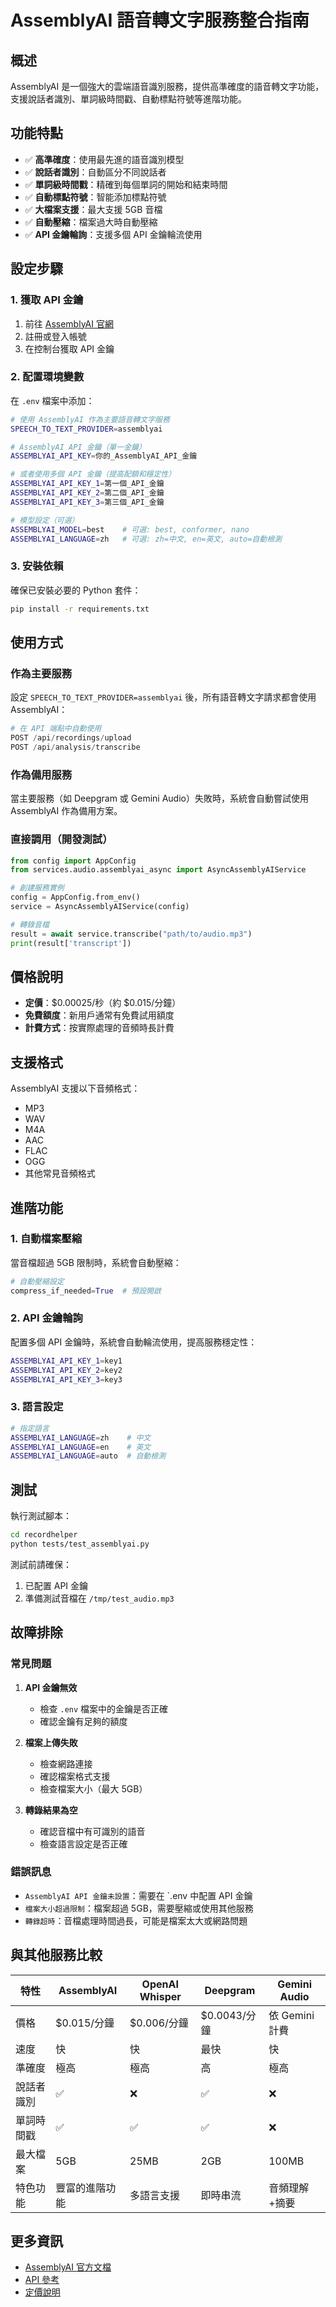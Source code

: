 # AssemblyAI 語音轉文字服務整合指南

## 概述

AssemblyAI 是一個強大的雲端語音識別服務，提供高準確度的語音轉文字功能，支援說話者識別、單詞級時間戳、自動標點符號等進階功能。

## 功能特點

- ✅ **高準確度**：使用最先進的語音識別模型
- ✅ **說話者識別**：自動區分不同說話者
- ✅ **單詞級時間戳**：精確到每個單詞的開始和結束時間
- ✅ **自動標點符號**：智能添加標點符號
- ✅ **大檔案支援**：最大支援 5GB 音檔
- ✅ **自動壓縮**：檔案過大時自動壓縮
- ✅ **API 金鑰輪詢**：支援多個 API 金鑰輪流使用

## 設定步驟

### 1. 獲取 API 金鑰

1. 前往 [AssemblyAI 官網](https://www.assemblyai.com/)
2. 註冊或登入帳號
3. 在控制台獲取 API 金鑰

### 2. 配置環境變數

在 `.env` 檔案中添加：

```bash
# 使用 AssemblyAI 作為主要語音轉文字服務
SPEECH_TO_TEXT_PROVIDER=assemblyai

# AssemblyAI API 金鑰（單一金鑰）
ASSEMBLYAI_API_KEY=你的_AssemblyAI_API_金鑰

# 或者使用多個 API 金鑰（提高配額和穩定性）
ASSEMBLYAI_API_KEY_1=第一個_API_金鑰
ASSEMBLYAI_API_KEY_2=第二個_API_金鑰
ASSEMBLYAI_API_KEY_3=第三個_API_金鑰

# 模型設定（可選）
ASSEMBLYAI_MODEL=best    # 可選: best, conformer, nano
ASSEMBLYAI_LANGUAGE=zh   # 可選: zh=中文, en=英文, auto=自動檢測
```

### 3. 安裝依賴

確保已安裝必要的 Python 套件：

```bash
pip install -r requirements.txt
```

## 使用方式

### 作為主要服務

設定 `SPEECH_TO_TEXT_PROVIDER=assemblyai` 後，所有語音轉文字請求都會使用 AssemblyAI：

```python
# 在 API 端點中自動使用
POST /api/recordings/upload
POST /api/analysis/transcribe
```

### 作為備用服務

當主要服務（如 Deepgram 或 Gemini Audio）失敗時，系統會自動嘗試使用 AssemblyAI 作為備用方案。

### 直接調用（開發測試）

```python
from config import AppConfig
from services.audio.assemblyai_async import AsyncAssemblyAIService

# 創建服務實例
config = AppConfig.from_env()
service = AsyncAssemblyAIService(config)

# 轉錄音檔
result = await service.transcribe("path/to/audio.mp3")
print(result['transcript'])
```

## 價格說明

- **定價**：$0.00025/秒（約 $0.015/分鐘）
- **免費額度**：新用戶通常有免費試用額度
- **計費方式**：按實際處理的音頻時長計費

## 支援格式

AssemblyAI 支援以下音頻格式：
- MP3
- WAV
- M4A
- AAC
- FLAC
- OGG
- 其他常見音頻格式

## 進階功能

### 1. 自動檔案壓縮

當音檔超過 5GB 限制時，系統會自動壓縮：

```python
# 自動壓縮設定
compress_if_needed=True  # 預設開啟
```

### 2. API 金鑰輪詢

配置多個 API 金鑰時，系統會自動輪流使用，提高服務穩定性：

```bash
ASSEMBLYAI_API_KEY_1=key1
ASSEMBLYAI_API_KEY_2=key2
ASSEMBLYAI_API_KEY_3=key3
```

### 3. 語言設定

```bash
# 指定語言
ASSEMBLYAI_LANGUAGE=zh    # 中文
ASSEMBLYAI_LANGUAGE=en    # 英文
ASSEMBLYAI_LANGUAGE=auto  # 自動檢測
```

## 測試

執行測試腳本：

```bash
cd recordhelper
python tests/test_assemblyai.py
```

測試前請確保：
1. 已配置 API 金鑰
2. 準備測試音檔在 `/tmp/test_audio.mp3`

## 故障排除

### 常見問題

1. **API 金鑰無效**
   - 檢查 `.env` 檔案中的金鑰是否正確
   - 確認金鑰有足夠的額度

2. **檔案上傳失敗**
   - 檢查網路連接
   - 確認檔案格式支援
   - 檢查檔案大小（最大 5GB）

3. **轉錄結果為空**
   - 確認音檔中有可識別的語音
   - 檢查語言設定是否正確

### 錯誤訊息

- `AssemblyAI API 金鑰未設置`：需要在 `.env 中配置 API 金鑰
- `檔案大小超過限制`：檔案超過 5GB，需要壓縮或使用其他服務
- `轉錄超時`：音檔處理時間過長，可能是檔案太大或網路問題

## 與其他服務比較

| 特性 | AssemblyAI | OpenAI Whisper | Deepgram | Gemini Audio |
|------|------------|----------------|----------|--------------|
| 價格 | $0.015/分鐘 | $0.006/分鐘 | $0.0043/分鐘 | 依 Gemini 計費 |
| 速度 | 快 | 快 | 最快 | 快 |
| 準確度 | 極高 | 極高 | 高 | 極高 |
| 說話者識別 | ✅ | ❌ | ✅ | ❌ |
| 單詞時間戳 | ✅ | ✅ | ✅ | ❌ |
| 最大檔案 | 5GB | 25MB | 2GB | 100MB |
| 特色功能 | 豐富的進階功能 | 多語言支援 | 即時串流 | 音頻理解+摘要 |

## 更多資訊

- [AssemblyAI 官方文檔](https://www.assemblyai.com/docs)
- [API 參考](https://www.assemblyai.com/docs/api-reference)
- [定價說明](https://www.assemblyai.com/pricing)